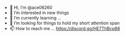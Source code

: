 - 👋 Hi, I’m @ace06260
- 👀 I’m interested in new things
- 🌱 I’m currently learning ...
- 💞️ I’m looking for things to hold my short attention span
- 📫 How to reach me ... https://discord.gg/HE7ThBcp88

<!---
ace06260/Daniel is a ✨ special ✨ repository because its `README.md` (this file) appears on your GitHub profile.
You can click the Preview link to take a look at your changes.
--->
